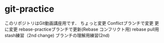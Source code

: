 # git-practice
このリポジトリはGit動画講座用です．
ちょっと変更
Conflictブランチで変更
更に変更
rebase-practiceブランチで更新(Rebase コンフリクト用)
rebase pull用
stash練習（2nd change)
ブランチの理解用練習(2nd)
